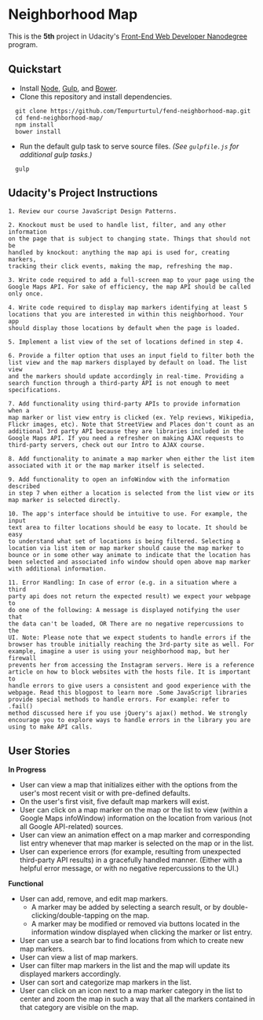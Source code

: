 # Neighborhood Map

This is the **5th** project in Udacity's [Front-End Web Developer Nanodegree](https://www.udacity.com/course/front-end-web-developer-nanodegree--nd001) program.

## Quickstart

- Install [Node](https://nodejs.org/en/), [Gulp](http://gulpjs.com/), and [Bower](http://bower.io/).
- Clone this repository and install dependencies.
```
  git clone https://github.com/Tempurturtul/fend-neighborhood-map.git
  cd fend-neighborhood-map/
  npm install
  bower install
```
- Run the default gulp task to serve source files. *(See `gulpfile.js` for additional gulp tasks.)*
```
  gulp
```

## Udacity's Project Instructions

```
1. Review our course JavaScript Design Patterns.

2. Knockout must be used to handle list, filter, and any other information
on the page that is subject to changing state. Things that should not be
handled by knockout: anything the map api is used for, creating markers,
tracking their click events, making the map, refreshing the map.

3. Write code required to add a full-screen map to your page using the
Google Maps API. For sake of efficiency, the map API should be called
only once.

4. Write code required to display map markers identifying at least 5
locations that you are interested in within this neighborhood. Your app
should display those locations by default when the page is loaded.

5. Implement a list view of the set of locations defined in step 4.

6. Provide a filter option that uses an input field to filter both the
list view and the map markers displayed by default on load. The list view
and the markers should update accordingly in real-time. Providing a
search function through a third-party API is not enough to meet
specifications.

7. Add functionality using third-party APIs to provide information when a
map marker or list view entry is clicked (ex. Yelp reviews, Wikipedia,
Flickr images, etc). Note that StreetView and Places don't count as an
additional 3rd party API because they are libraries included in the
Google Maps API. If you need a refresher on making AJAX requests to
third-party servers, check out our Intro to AJAX course.

8. Add functionality to animate a map marker when either the list item
associated with it or the map marker itself is selected.

9. Add functionality to open an infoWindow with the information described
in step 7 when either a location is selected from the list view or its
map marker is selected directly.

10. The app's interface should be intuitive to use. For example, the input
text area to filter locations should be easy to locate. It should be easy
to understand what set of locations is being filtered. Selecting a
location via list item or map marker should cause the map marker to
bounce or in some other way animate to indicate that the location has
been selected and associated info window should open above map marker
with additional information.

11. Error Handling: In case of error (e.g. in a situation where a third
party api does not return the expected result) we expect your webpage to
do one of the following: A message is displayed notifying the user that
the data can't be loaded, OR There are no negative repercussions to the
UI. Note: Please note that we expect students to handle errors if the
browser has trouble initially reaching the 3rd-party site as well. For
example, imagine a user is using your neighborhood map, but her firewall
prevents her from accessing the Instagram servers. Here is a reference
article on how to block websites with the hosts file. It is important to
handle errors to give users a consistent and good experience with the
webpage. Read this blogpost to learn more .Some JavaScript libraries
provide special methods to handle errors. For example: refer to .fail()
method discussed here if you use jQuery's ajax() method. We strongly
encourage you to explore ways to handle errors in the library you are
using to make API calls.
```

## User Stories

**In Progress**

- User can view a map that initializes either with the options from the user's most recent visit or with pre-defined defaults.
- On the user's first visit, five default map markers will exist.
- User can click on a map marker on the map or the list to view (within a Google Maps infoWindow) information on the location from various (not all Google API-related) sources.
- User can view an animation effect on a map marker and corresponding list entry whenever that map marker is selected on the map or in the list.
- User can experience errors (for example, resulting from unexpected third-party API results) in a gracefully handled manner. (Either with a helpful error message, or with no negative repercussions to the UI.)

**Functional**

- User can add, remove, and edit map markers.
  - A marker may be added by selecting a search result, or by double-clicking/double-tapping on the map.
  - A marker may be modified or removed via buttons located in the information window displayed when clicking the marker or list entry.
- User can use a search bar to find locations from which to create new map markers.
- User can view a list of map markers.
- User can filter map markers in the list and the map will update its displayed markers accordingly.
- User can sort and categorize map markers in the list.
- User can click on an icon next to a map marker category in the list to center and zoom the map in such a way that all the markers contained in that category are visible on the map.

